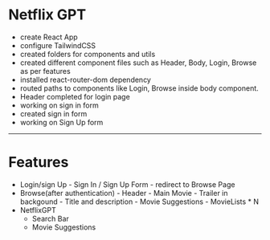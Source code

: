 # Netflix GPT

- create React App
- configure TailwindCSS
- created folders for components and utils
- created different component files such as Header, Body, Login, Browse as per features
- installed react-router-dom dependency
- routed paths to components like Login, Browse inside body component.
- Header completed for login page
- working on sign in form
- created sign in form
- working on Sign Up form

---

# Features

- Login/sign Up - Sign In / Sign Up Form - redirect to Browse Page
- Browse(after authentication) - Header - Main Movie - Trailer in backgound - Title and description - Movie Suggestions - MovieLists \* N
- NetflixGPT
  - Search Bar
  - Movie Suggestions
